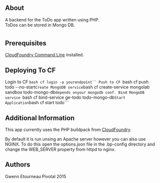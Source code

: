 ## About
A backend for the ToDo app written using PHP.  
ToDos can be stored in Mongo DB. 
#
## Prerequisites
[CloudFoundry Command Line](https://github.com/cloudfoundry/cli) installed.

## Deploying To CF

Login to CF ```bash cf login -a yourendpoint``
Push to CF ```bash cf push todo --no-start```
Create MongoDB service ```bash cf create-service mongolab sandbox todo-mongo-db```depends onyour mongodb conf.
Bind MongoDB service ```bash  cf bind-service ge-todo todo-mongo-db```
Start Application ```bash cf start todo``` 


## Additional Information

This app currently uses the PHP buildpack from [CloudFoundry](https://github.com/cloudfoundry/php-buildpack).

By default it is run unsing an Apache server however you can also use NGINX. 
To do this open the  options.json file in the .bp-config directory and change the WEB_SERVER property from httpd to nginx.


## Authors
Gwenn Etourneau Pivotal 2015

